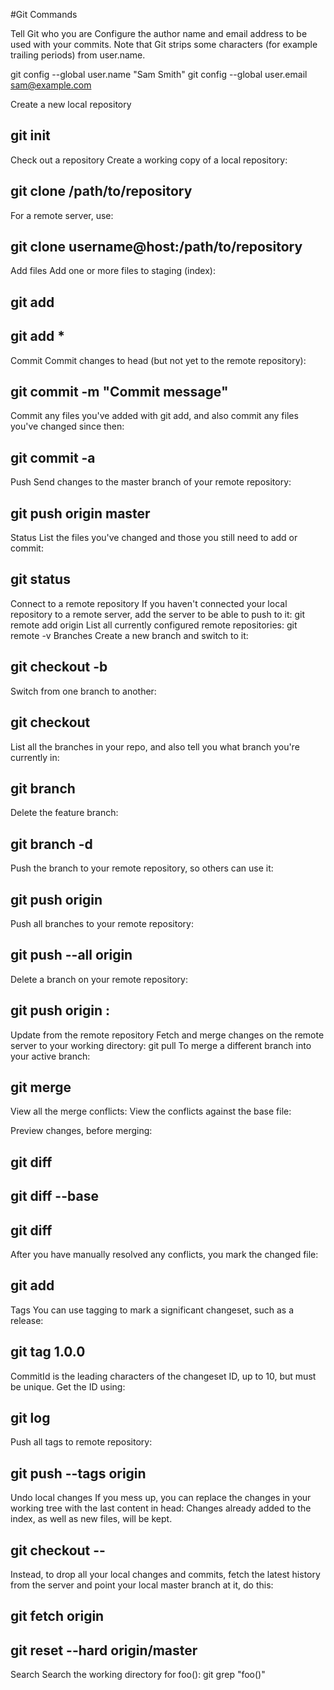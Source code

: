 #Git Commands 

Tell Git who you are	Configure the author name and email address to be used with your commits.
Note that Git strips some characters (for example trailing periods) from user.name.

git config --global user.name "Sam Smith"
git config --global user.email sam@example.com

Create a new local repository	
## git init

Check out a repository	Create a working copy of a local repository:	
## git clone /path/to/repository

For a remote server, use:	
## git clone username@host:/path/to/repository

Add files	Add one or more files to staging (index):	
## git add <filename>

## git add *
Commit	Commit changes to head (but not yet to the remote repository):
	
## git commit -m "Commit message"
Commit any files you've added with git add, and also commit any files you've changed since then:	

## git commit -a
Push	Send changes to the master branch of your remote repository:	

## git push origin master
Status	List the files you've changed and those you still need to add or commit:	

## git status
Connect to a remote repository	If you haven't connected your local repository to a remote server, add the server to be able to push to it:	git remote add origin <server>
List all currently configured remote repositories:	git remote -v
Branches	Create a new branch and switch to it:	

## git checkout -b <branchname>
Switch from one branch to another:	

## git checkout <branchname>
List all the branches in your repo, and also tell you what branch you're currently in:	

## git branch
Delete the feature branch:	

## git branch -d <branchname>
Push the branch to your remote repository, so others can use it:	

## git push origin <branchname>
Push all branches to your remote repository:	

## git push --all origin
Delete a branch on your remote repository:	

## git push origin :<branchname>
Update from the remote repository	Fetch and merge changes on the remote server to your working directory:	git pull
To merge a different branch into your active branch:	

## git merge <branchname>
View all the merge conflicts:
View the conflicts against the base file:

Preview changes, before merging:

## git diff
## git diff --base <filename>

## git diff <sourcebranch> <targetbranch>
After you have manually resolved any conflicts, you mark the changed file:	

## git add <filename>
Tags	You can use tagging to mark a significant changeset, such as a release:	

## git tag 1.0.0 <commitID>
CommitId is the leading characters of the changeset ID, up to 10, but must be unique. Get the ID using:	

## git log
Push all tags to remote repository:	

## git push --tags origin
Undo local changes	If you mess up, you can replace the changes in your working tree with the last content in head:
Changes already added to the index, as well as new files, will be kept.

## git checkout -- <filename>
Instead, to drop all your local changes and commits, fetch the latest history from the server and point your local master branch at it, do this:	

## git fetch origin

## git reset --hard origin/master
Search	Search the working directory for foo():	git grep "foo()"
